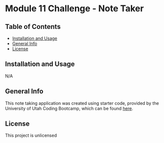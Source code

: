# Module 11 Challenge - Note Taker

## Table of Contents
- [Installation and Usage](#installation-and-usage)
- [General Info](#general-info)
- [License](#license)

## Installation and Usage
N/A


## General Info
This note taking application was created using starter code, provided by the University of Utah Coding Bootcamp, which can be found [here](https://github.com/coding-boot-camp/miniature-eureka).

## License
This project is unlicensed
